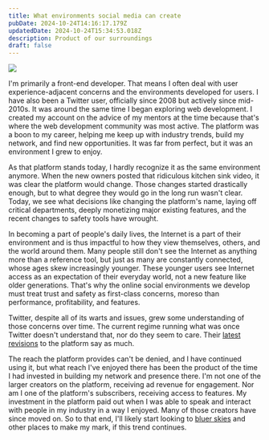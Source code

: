 ```yaml
---
title: What environments social media can create
pubDate: 2024-10-24T14:16:17.179Z
updatedDate: 2024-10-24T15:34:53.018Z
description: Product of our surroundings
draft: false
---
```


![](</Screenshot 2024-10-24 at 9.04.30 AM.png>)

I'm primarily a front-end developer. That means I often deal with user experience-adjacent concerns and the environments developed for users. I have also been a Twitter user, officially since 2008 but actively since mid-2010s. It was around the same time I began exploring web development. I created my account on the advice of my mentors at the time because that's where the web development community was most active. The platform was a boon to my career, helping me keep up with industry trends, build my network, and find new opportunities. It was far from perfect, but it was an environment I grew to enjoy.

As that platform stands today, I hardly recognize it as the same environment anymore. When the new owners posted that ridiculous kitchen sink video, it was clear the platform would change. Those changes started drastically enough, but to what degree they would go in the long run wasn't clear. Today, we see what decisions like changing the platform's name, laying off critical departments, deeply monetizing major existing features, and the recent changes to safety tools have wrought.

In becoming a part of people's daily lives, the Internet is a part of their environment and is thus impactful to how they view themselves, others, and the world around them. Many people still don't see the Internet as anything more than a reference tool, but just as many are constantly connected, whose ages skew increasingly younger. These younger users see Internet access as an expectation of their everyday world, not a new feature like older generations. That's why the online social environments we develop must treat trust and safety as first-class concerns, moreso than performance, profitability, and features.

Twitter, despite all of its warts and issues, grew some understanding of those concerns over time. The current regime running what was once Twitter doesn't understand that, nor do they seem to care. Their [latest revisions](https://metricool.com/x-twitter-changes-block-feature) to the platform say as much.

The reach the platform provides can't be denied, and I have continued using it, but what reach I've enjoyed there has been the product of the time I had invested in building my network and presence there. I'm not one of the larger creators on the platform, receiving ad revenue for engagement. Nor am I one of the platform's subscribers, receiving access to features. My investment in the platform paid out when I was able to speak and interact with people in my industry in a way I enjoyed. Many of those creators have since moved on. So to that end, I'll likely start looking to [bluer skies](https://bsky.app/profile/charlesvillard.co "bluer skies") and other places to make my mark, if this trend continues.
